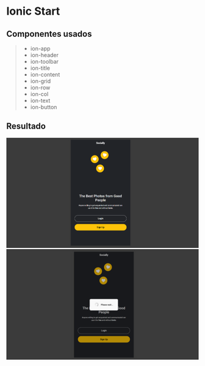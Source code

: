 # Ionic Start
## Componentes usados
 > * ion-app
 > * ion-header
 > * ion-toolbar
 > * ion-title
 > * ion-content
 > * ion-grid
 > * ion-row 
 > * ion-col
 > * ion-text
 > * ion-button  
## Resultado
![alt img](./imgs/first-page.PNG)
![alt img](./imgs/first-page-two.PNG)